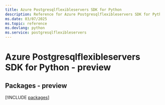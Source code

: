 ```yaml
---
title: Azure Postgresqlflexibleservers SDK for Python
description: Reference for Azure Postgresqlflexibleservers SDK for Python
ms.date: 03/07/2025
ms.topic: reference
ms.devlang: python
ms.service: postgresqlflexibleservers
---
```

# Azure Postgresqlflexibleservers SDK for Python - preview
## Packages - preview
[!INCLUDE [packages](postgresqlflexibleservers-index.md)]